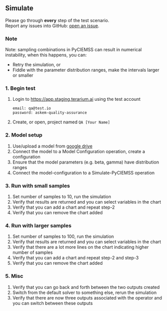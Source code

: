 ## Simulate
Please go through __every__ step of the test scenario.\
Report any issues into GitHub: [open an issue](https://github.com/DARPA-ASKEM/terarium/issues/new?assignees=&labels=bug%2C+Q%26A&template=qa-issue.md&title=%5BBUG%5D%3A+).

### Note
Note: sampling combinations in PyCIEMSS can result in numerical instability, when this happens, you can:
- Retry the simulation, or
- Fiddle with the parameter distribution ranges, make the intervals larger or smaller

### 1. Begin test
1. Login to https://app.staging.terarium.ai using the test account
    ```
    email: qa@test.io
    password: askem-quality-assurance
    ```
2. Create, or open, project named `QA [Your Name]`

### 2. Model setup
1. Use/upload a model from [google drive](https://drive.google.com/drive/folders/1bllvuKt6ZA1vc36AW3Xet4y6ZAnwnaVN)
2. Connect the model to a Model Configuration operation, create a configuration
3. Ensure that the model parameters (e.g. beta, gamma) have distribution ranges
4. Connect the model-configuration to a Simulate-PyCIEMSS operation

### 3. Run with small samples
1. Set number of samples to 10, run the simulation
2. Verify that results are returned and you can select variables in the chart
3. Verify that you can add a chart and repeat step-2
4. Verify that you can remove the chart added

### 4. Run with larger samples
1. Set number of samples to 100, run the simulation
2. Verify that results are returned and you can select variables in the chart
3. Verify that there are a lot more lines on the chart indicating higher number of samples
4. Verify that you can add a chart and repeat step-2 and step-3
5. Verify that you can remove the chart added

### 5. Misc
1. Verify that you can go back and forth between the two outputs created
2. Switch from the default solver to something else, rerun the simulation
3. Verify that there are now three outputs associated with the operator and you can switch between these outputs
